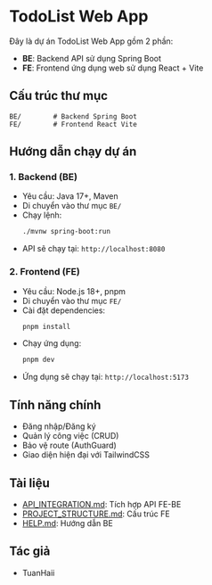 # TodoList Web App

Đây là dự án TodoList Web App gồm 2 phần:
- **BE**: Backend API sử dụng Spring Boot
- **FE**: Frontend ứng dụng web sử dụng React + Vite

## Cấu trúc thư mục

```
BE/        # Backend Spring Boot
FE/        # Frontend React Vite
```

## Hướng dẫn chạy dự án

### 1. Backend (BE)
- Yêu cầu: Java 17+, Maven
- Di chuyển vào thư mục `BE/`
- Chạy lệnh:
  ```bash
  ./mvnw spring-boot:run
  ```
- API sẽ chạy tại: `http://localhost:8080`

### 2. Frontend (FE)
- Yêu cầu: Node.js 18+, pnpm
- Di chuyển vào thư mục `FE/`
- Cài đặt dependencies:
  ```bash
  pnpm install
  ```
- Chạy ứng dụng:
  ```bash
  pnpm dev
  ```
- Ứng dụng sẽ chạy tại: `http://localhost:5173`

## Tính năng chính
- Đăng nhập/Đăng ký
- Quản lý công việc (CRUD)
- Bảo vệ route (AuthGuard)
- Giao diện hiện đại với TailwindCSS

## Tài liệu
- [API_INTEGRATION.md](FE/API_INTEGRATION.md): Tích hợp API FE-BE
- [PROJECT_STRUCTURE.md](FE/PROJECT_STRUCTURE.md): Cấu trúc FE
- [HELP.md](BE/HELP.md): Hướng dẫn BE

## Tác giả
- TuanHaii

